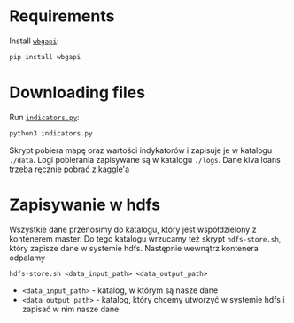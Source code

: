 # Requirements

Install [`wbgapi`](https://pypi.org/project/wbgapi/1.1.2/):

```bash
pip install wbgapi
```

# Downloading files
Run [`indicators.py`](./indicators.py):

```bash
python3 indicators.py
```
Skrypt pobiera mapę oraz wartości indykatorów i zapisuje je w katalogu `./data`. Logi pobierania zapisywane są w katalogu `./logs`. Dane kiva loans trzeba ręcznie pobrać z kaggle'a


# Zapisywanie w hdfs
Wszystkie dane przenosimy do katalogu, który jest współdzielony z kontenerem master. Do tego katalogu wrzucamy też skrypt `hdfs-store.sh`, który zapisze dane w systemie hdfs. Następnie wewnątrz kontenera odpalamy
```
hdfs-store.sh <data_input_path> <data_output_path>
```
- `<data_input_path>` - katalog, w którym są nasze dane
- `<data_output_path>` - katalog, który chcemy utworzyć w systemie hdfs i zapisać w nim nasze dane 
